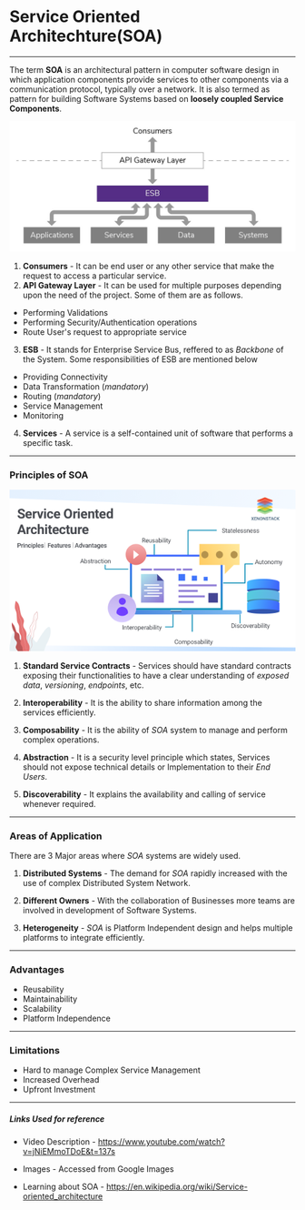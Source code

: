 # Service Oriented Architechture(SOA)
---
The term **SOA** is an architectural pattern in computer software design in which application components provide services to other components via a communication protocol, typically over a network.
It is also termed as pattern for building Software Systems based on **loosely coupled Service Components**.

![SOA](soa.jpg)

 1. **Consumers** - It can be end user or any other service that make the request to access a particular service.
 2. **API Gateway Layer** - It can be used for multiple purposes depending upon the need of the project. Some of them are as follows.
  - Performing Validations
  - Performing Security/Authentication operations
  - Route User's request to appropriate service

 3. **ESB** - It stands for Enterprise Service Bus, reffered to as *Backbone* of the System. Some responsibilities of ESB are mentioned below 
 - Providing Connectivity
 - Data Transformation (*mandatory*)
 - Routing (*mandatory*)
 - Service Management
 - Monitoring

 4. **Services** - A service is a self-contained unit of software that performs a specific task.

---

### Principles of SOA
![Principles of SOA](soa2.png)
1. **Standard Service Contracts** - Services should have standard contracts exposing their functionalities to have a clear understanding of *exposed data*, *versioning*, *endpoints*, etc.

2. **Interoperability** - It is the ability to share information among the services efficiently.
   
3. **Composability** - It is the ability of *SOA* system to manage and perform complex operations.

4. **Abstraction** - It is a security level principle which states, Services should not expose technical details or Implementation to their *End Users*.
   
5. **Discoverability** - It explains the availability and calling of service whenever required.

---

### Areas of Application

There are 3 Major areas where *SOA* systems are widely used.

1. **Distributed Systems** - The demand for *SOA* rapidly increased with the use of complex Distributed System Network.

2. **Different Owners** - With the collaboration of Businesses more teams are involved in development of Software Systems.

3. **Heterogeneity** - *SOA* is Platform Independent design and helps multiple platforms to integrate efficiently. 

---

### Advantages
 - Reusability
 - Maintainability
 - Scalability
 - Platform Independence

---

### Limitations
 - Hard to manage Complex Service Management
 - Increased Overhead
 - Upfront Investment

---

##### Links Used for reference
- Video Description -  https://www.youtube.com/watch?v=jNiEMmoTDoE&t=137s

- Images - Accessed from Google Images

- Learning about SOA - https://en.wikipedia.org/wiki/Service-oriented_architecture
